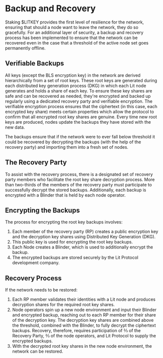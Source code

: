 # Backup and Recovery

Staking $LITKEY provides the first level of resilience for the network, ensuring that should a node want to leave the network, they do so gracefully. For an additional layer of security, a backup and recovery process has been implemented to ensure that the network can be recovered even in the case that a threshold of the active node set goes permanently offline.

## Verifiable Backups

All keys (except the BLS encryption key) in the network are derived hierarchically from a set of root keys. These root keys are generated during each distributed key generation process (DKG) in which each Lit node generates and holds a share of each key. To ensure these key shares are safe and can be recovered as needed, they're encrypted and backed up regularly using a dedicated recovery party and verifiable encryption. The verifiable encryption process ensures that the ciphertext (in this case, each encrypted key share) meets certain properties which allow the protocol to confirm that all encrypted root key shares are genuine. Every time new root keys are produced, nodes update the backups they have stored with the new data.

The backups ensure that if the network were to ever fall below threshold it could be recovered by decrypting the backups (with the help of the recovery party) and importing them into a fresh set of nodes.  

## The Recovery Party

To assist with the recovery process, there is a designated set of recovery party members who facilitate the root key share decryption process. More than two-thirds of the members of the recovery party must participate to successfully decrypt the stored backups. Additionally, each backup is encrypted with a Blinder that is held by each node operator.

## Encrypting the Backups

The process for encrypting the root key backups involves:

1. Each member of the recovery party (RP) creates a public encryption key and the decryption key shares using Distributed Key Generation (DKG).
2. This public key is used for encrypting the root key backups.
3. Each Node creates a Blinder, which is used to additionally encrypt the backup.
4. The encrypted backups are stored securely by the Lit Protocol development company.

## Recovery Process

If the network needs to be restored:

1. Each RP member validates their identities with a Lit node and produces decryption shares for the required root key shares.
2. Node operators spin up a new node environment and input their Blinder and encrypted backup, reaching out to each RP member for their share of the decryption key. The decryption key shares are combined above the threshold, combined with the Blinder, to fully decrypt the ciphertext backups.  Recovery, therefore, requires participation of ⅔ of the Recovery Party, ⅔ of the node operators, and Lit Protocol to supply the encrypted backups.
3. With the decrypted root key shares in the new node environment, the network can be restored.
